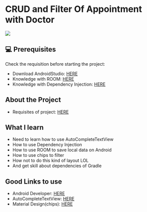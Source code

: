 # 
# CRUD and Filter Of Appointment with Doctor
<!---Esses são exemplos. Veja https://shields.io para outras pessoas ou para personalizar este conjunto de escudos. Você pode querer incluir dependências, status do projeto e informações de licença aqui--->
<div>
  <a href="https://github.com/botaoap/curso_serasa_kotlin_2021/">
  <img src="https://img.shields.io/github/repo-size/botaoap/curso_serasa_kotlin_2021">
  </a>
</div>

## 💻 Prerequisites

Check the requisition before starting the project:
<!---Estes são apenas requisitos de exemplo. Adicionar, duplicar ou remover conforme necessário--->
* Download AndroidStudio: [HERE](https://developer.android.com/studio)
* Knowledge with ROOM: [HERE](https://developer.android.com/training/data-storage/room)
* Knowledge with Dependency Injection: [HERE](https://developer.android.com/training/dependency-injection/hilt-android)

## About the Project
- Requisites of project: [HERE](trabalho.md)

## What I learn
- Need to learn how to use AutoCompleteTextView
- How to use Dependency Injection
- How to use ROOM to save local data on Android
- How to use chips to filter
- How not to do this kind of layout LOL
- And get skill about dependencies of Gradle

## Good Links to use
- Android Developer: [HERE](https://developer.android.com/kotlin/first)
- AutoCompleteTextView: [HERE](https://developer.android.com/reference/android/widget/AutoCompleteTextView#attr_android:dropDownAnchor)
- Material Design(chips): [HERE](https://material.io/components/chips/android#filter-chip)